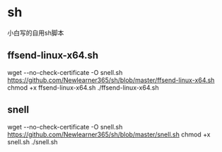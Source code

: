 # sh
小白写的自用sh脚本

## ffsend-linux-x64.sh

wget --no-check-certificate -O snell.sh https://github.com/Newlearner365/sh/blob/master/ffsend-linux-x64.sh
chmod +x ffsend-linux-x64.sh
./ffsend-linux-x64.sh

## snell

wget --no-check-certificate -O snell.sh https://github.com/Newlearner365/sh/blob/master/snell.sh
chmod +x snell.sh
./snell.sh
